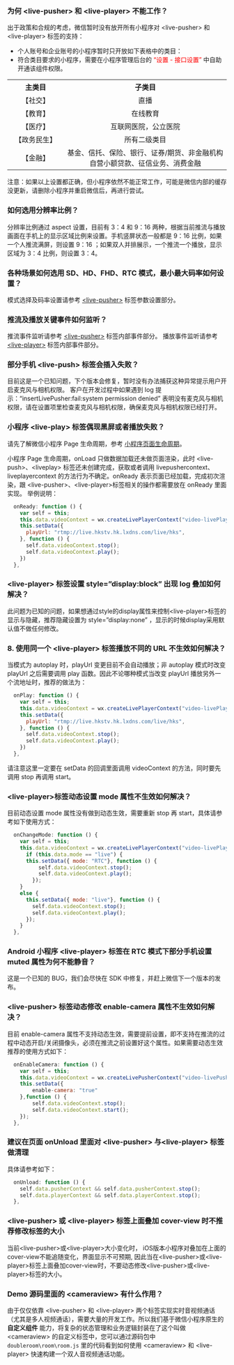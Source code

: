 ### 为何 &lt;live-pusher&gt; 和 &lt;live-player&gt; 不能工作？
出于政策和合规的考虑，微信暂时没有放开所有小程序对 &lt;live-pusher&gt; 和 &lt;live-player&gt; 标签的支持：

- 个人账号和企业账号的小程序暂时只开放如下表格中的类目：
- 符合类目要求的小程序，需要在小程序管理后台的<font color='red'> “设置 - 接口设置” </font>中自助开通该组件权限。

<table>
  <tr align="center">
    <th width="200px">主类目</th>
    <th width="700px">子类目</th>
  </tr>
  <tr align="center">
    <td>【社交】</td>
		<td>直播</td>
  </tr>
	<tr align="center">
    <td>【教育】</td>
		<td>在线教育</td>
  </tr>
	<tr align="center">
    <td>【医疗】</td>
		<td>互联网医院，公立医院</td>
  </tr>
	<tr align="center">
    <td>【政务民生】</td>
		<td>所有二级类目</td>
  </tr>
	<tr align="center">
    <td>【金融】</td>
		<td>基金、信托、保险、银行、证券/期货、非金融机构自营小额贷款、征信业务、消费金融</td>
  </tr>
</table>

注意：如果以上设置都正确，但小程序依然不能正常工作，可能是微信内部的缓存没更新，请删除小程序并重启微信后，再进行尝试。

### 如何选用分辨率比例？
分辨率比例通过 aspect 设置，目前有 3：4 和 9：16 两种，根据当前推流与播放画面在手机上的显示区域比例来设置。手机竖屏状态一般都是 9：16 比例，如果一个人推流满屏，则设置 9：16 ；如果双人并排展示，一个推流一个播放，显示区域为 3：4 比例，则设置 3：4。

### 各种场景如何选用 SD、HD、FHD、RTC 模式，最小最大码率如何设置？
模式选择及码率设置请参考 [&lt;live-pusher&gt;](http://tcecqpoc.fsphere.cn/document/product/454/12518) 标签参数设置部分。

### 推流及播放关键事件如何监听？
推流事件监听请参考 [&lt;live-pusher&gt;](http://tcecqpoc.fsphere.cn/document/product/454/12518) 标签内部事件部分。
播放事件监听请参考 [&lt;live-player&gt;](http://tcecqpoc.fsphere.cn/document/product/454/12519) 标签内部事件部分。

### 部分手机 &lt;live-push&gt; 标签会插入失败？
目前这是一个已知问题，下个版本会修复，暂时没有办法捕获这种异常提示用户开启麦克风与相机权限。
客户在开发过程中如果遇到 log 提示：“insertLivePusher:fail:system permission denied” 表明没有麦克风与相机权限，请在设置项里检查麦克风与相机权限，确保麦克风与相机权限已经打开。


### 小程序 &lt;live-play&gt; 标签偶现黑屏或者播放失败？
请先了解微信小程序 Page 生命周期，参考 [小程序页面生命周期](https://mp.weixin.qq.com/debug/wxadoc/dev/framework/app-service/page.html#生命周期函数)。

小程序 Page 生命周期，onLoad 只做数据加载还未做页面渲染，此时 &lt;live-push&gt;、&lt;liveplay&gt; 标签还未创建完成，获取或者调用 livepushercontext、liveplayercontext 的方法行为不确定。onReady 表示页面已经加载，完成初次渲染，跟 &lt;live-pusher&gt;、&lt;live-player&gt;标签相关的操作都需要放在 onReady 里面实现。
举例说明：
``` javascript
  onReady: function () {
    var self = this;
    this.data.videoContext = wx.createLivePlayerContext("video-livePlayer");
    this.setData({
      playUrl: "rtmp://live.hkstv.hk.lxdns.com/live/hks",
    }, function () {
      self.data.videoContext.stop();
      self.data.videoContext.play();
    })
  },
```

### &lt;live-player&gt; 标签设置 style=”display:block” 出现 log 叠加如何解决？
此问题为已知的问题，如果想通过style的display属性来控制&lt;live-player&gt;标签的显示与隐藏，推荐隐藏设置为 style=”display:none” ，显示的时候display采用默认值不做任何修改。

### 8. 使用同一个 &lt;live-player&gt; 标签播放不同的 URL 不生效如何解决？
当模式为 autoplay 时，playUrl 变更目前不会自动播放；非 autoplay 模式时改变 playUrl 之后需要调用 play 函数。因此不论哪种模式当改变 playUrl 播放另外一个流地址时，推荐的做法为：

``` javascript
  onPlay: function () {
    var self = this;
    this.data.videoContext = wx.createLivePlayerContext("video-livePlayer");
    this.setData({
      playUrl: "rtmp://live.hkstv.hk.lxdns.com/live/hks",
    }, function () {
      self.data.videoContext.stop();
      self.data.videoContext.play();
    })
  },
```
请注意这里一定要在 setData 的回调里面调用 videoContext 的方法，同时要先调用 stop 再调用 start。

### &lt;live-player&gt;标签动态设置 mode 属性不生效如何解决？
目前动态设置 mode 属性没有做到动态生效，需要重新 stop 再 start，具体请参考如下使用方式：
``` javascript
  onChangeMode: function () {
    var self = this;
    this.data.videoContext = wx.createLivePlayerContext("video-livePlayer");
      if (this.data.mode == "live") {
      this.setData({ mode: "RTC"}, function () {
          self.data.videoContext.stop();
          self.data.videoContext.play();
        });
    }
    else {
      this.setData({ mode: "live"}, function () {
        self.data.videoContext.stop();
        self.data.videoContext.play();
      });
    }
  },
```
### Android 小程序 &lt;live-player&gt; 标签在 RTC 模式下部分手机设置 muted 属性为何不能静音？
这是一个已知的 BUG，我们会尽快在 SDK 中修复，并赶上微信下一个版本的发布。

### &lt;live-pusher&gt; 标签动态修改 enable-camera 属性不生效如何解决？
目前 enable-camera 属性不支持动态生效，需要提前设置，即不支持在推流的过程中动态开启/关闭摄像头，必须在推流之前设置好这个属性。如果需要动态生效推荐的使用方式如下：
``` javascript
  onEnableCamera: function () {
    var self = this;
    this.data.videoContext = wx.createLivePusherContext("video-livePusher");
    this.setData({
        enable-camera: "true"
    },function () {
        self.data.videoContext.stop();
        self.data.videoContext.start();
    });
  },
```

### 建议在页面 onUnload 里面对 &lt;live-pusher&gt; 与&lt;live-player&gt; 标签做清理
具体请参考如下：
``` javascript
  onUnload: function () {
    self.data.pusherContext && self.data.pusherContext.stop();
    self.data.playerContext && self.data.playerContext.stop();
  },
```

### &lt;live-pusher&gt; 或 &lt;live-player&gt; 标签上面叠加 cover-view 时不推荐修改标签的大小

当前&lt;live-pusher&gt;或&lt;live-player&gt;大小变化时， iOS版本小程序对叠加在上面的cover-view不能追随变化，界面显示不可预期, 因此当在&lt;live-pusher&gt;或&lt;live-player&gt;标签上面叠加cover-view时，不要动态修改&lt;live-pusher&gt;或&lt;live-player&gt;标签的大小。

### Demo 源码里面的 &lt;cameraview&gt; 有什么作用？

由于仅仅依靠 &lt;live-pusher&gt; 和 &lt;live-player&gt; 两个标签实现实时音视频通话（尤其是多人视频通话），需要大量的开发工作。所以我们基于微信小程序原生的 **自定义组件** 能力，将复杂的状态管理和业务逻辑封装在了这个叫做 &lt;cameraview&gt; 的自定义标签中，您可以通过源码包中 `doubleroom\room\room.js` 里的代码看到如何使用 &lt;cameraview&gt; 和 &lt;live-player&gt; 快速构建一个双人音视频通话功能。
